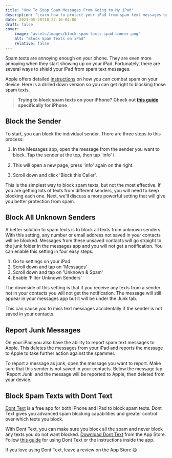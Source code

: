 ```yaml
---
title: "How To Stop Spam Messages From Going to My iPad"
description: "Learn how to protect your iPad from spam text messages by blocking pesky spam text message senders."
date: 2021-05-28T18:37:16-04:00
draft: false
cover:
    image: "assets/images/block-spam-texts-ipad-banner.png"
    alt: "Block Spam Texts on iPad"
    relative: false 
---
```

Spam texts are annoying enough on your phone. They are even more annoying when they start showing up on your iPad. Fortunately, there are several ways to shield your iPad from spam text messages.

Apple offers detailed [instructions](https://support.apple.com/guide/ipad/block-filter-and-report-messages-ipad80626130/ipados) on how you can combat spam on your device. Here is a drilled down version so you can get right to blocking those spam texts.

> **Trying to block spam texts on your iPhone?**
> **Check out [this guide](/blog/how-to-block-spam-texts-on-iphone) specifically for iPhone**

## Block the Sender

To start, you can block the individual sender. There are three steps to this process:

1. In the Messages app, open the message from the sender you want to block. Tap the sender at the top, then tap 'info' :information_source:.

2. This will open a new page, press 'info' again on the right.

3. Scroll down and click 'Block this Caller'.

This is the simplest way to block spam texts, but not the most effective. If you are getting lots of texts from different senders, you will need to keep blocking each one. Next, we'll discuss a more powerful setting that will give you better protection from spam.

## Block All Unknown Senders

A better solution to spam texts is to block all texts from unknown senders. With this setting, any number or email address not saved in your contacts will be blocked. Messages from these unsaved contacts will go straight to the junk folder in the messages app and you will not get a notification. You can enable this setting in four easy steps.

1. Go to settings on your iPad
2. Scroll down and tap on 'Messages'
3. Scroll down and tap on 'Unknown & Spam'
4. Enable 'Filter Unknown Senders'

The downside of this setting is that if you receive any texts from a sender not in your contacts you will not get the notification. The message will still appear in your messages app but it will be under the Junk tab.

This can cause you to miss text messages accidentally if the sender is not saved in your contacts.

## Report Junk Messages

On your iPad you also have the ability to report spam text messages to Apple. This deletes the messages from your iPad and reports the message to Apple to take further action against the spammer.

To report a message as junk, open the message you want to report. Make sure that this sender is not saved in your contacts. Below the message tap 'Report Junk' and the message will be reported to Apple, then deleted from your device.

## Block Spam Texts with Dont Text

[Dont Text](https://apps.apple.com/us/app/dont-text/id1540836811) is a free app for both iPhone and iPad to block spam texts. Dont Text gives you advanced spam blocking capabilities and greater control over which texts you block. 

With Dont Text, you can make sure you block all the spam and never block any texts you do not want blocked. [Download Dont Text](https://apps.apple.com/us/app/dont-text/id1540836811) from the App Store. Follow [this guide](/blog/block-spam-texts) for using Dont Text or the instructions inside the app. 

If you love using Dont Text, leave a review on the App Store :smile: